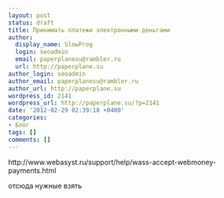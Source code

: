 ```yaml
---
layout: post
status: draft
title: Принимать платежи электронными деньгами
author:
  display_name: SlowProg
  login: seoadmin
  email: paperplanesu@rambler.ru
  url: http://paperplane.su
author_login: seoadmin
author_email: paperplanesu@rambler.ru
author_url: http://paperplane.su
wordpress_id: 2141
wordpress_url: http://paperplane.su/?p=2141
date: '2012-02-29 02:39:18 +0400'
categories:
- Блог
tags: []
comments: []
---
```

<p>http:&#47;&#47;www.webasyst.ru&#47;support&#47;help&#47;wass-accept-webmoney-payments.html</p>
<p>отсюда нужные взять</p>
